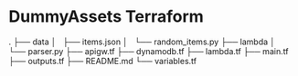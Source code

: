# DummyAssets Terraform

.
├── data
│   ├── items.json
│   └── random_items.py
├── lambda
│   └── parser.py
├── apigw.tf
├── dynamodb.tf
├── lambda.tf
├── main.tf
├── outputs.tf
├── README.md
└── variables.tf

